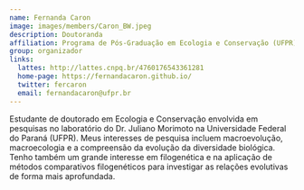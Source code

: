 ```yaml
---
name: Fernanda Caron
image: images/members/Caron_BW.jpeg
description: Doutoranda
affiliation: Programa de Pós-Graduação em Ecologia e Conservação (UFPR)
group: organizador
links:
  lattes: http://lattes.cnpq.br/4760176543361281
  home-page: https://fernandacaron.github.io/
  twitter: fercaron
  email: fernandacaron@ufpr.br
---
```


⁠Estudante de doutorado em Ecologia e Conservação envolvida em pesquisas no laboratório do Dr. Juliano Morimoto na Universidade Federal do Paraná (UFPR). Meus interesses de pesquisa incluem macroevolução, macroecologia e a compreensão da evolução da diversidade biológica. Tenho também um grande interesse em filogenética e na aplicação de métodos comparativos filogenéticos para investigar as relações evolutivas de forma mais aprofundada.
